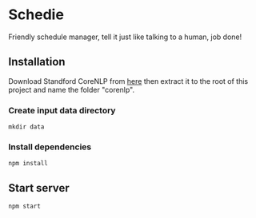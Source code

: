 # Schedie
Friendly schedule manager, tell it just like talking to a human, job done!

## Installation
Download Standford CoreNLP from [here](http://stanfordnlp.github.io/CoreNLP/) then extract it to the root of this project and name the folder "corenlp".

### Create input data directory
```
mkdir data
```

### Install dependencies
```
npm install
```

## Start server
```
npm start
```
